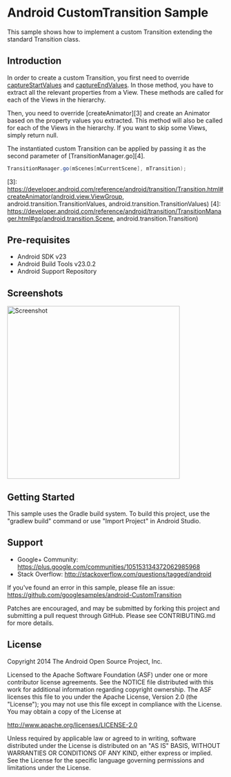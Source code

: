 
Android CustomTransition Sample
===================================

This sample shows how to implement a custom Transition extending the
standard Transition class.

Introduction
------------

In order to create a custom Transition, you first need to override
[captureStartValues][1] and [captureEndValues][2]. In those method, you have to
extract all the relevant properties from a View. These methods are called for
each of the Views in the hierarchy.

Then, you need to override [createAnimator][3] and create an Animator based on
the property values you extracted. This method will also be called for each of
the Views in the hierarchy. If you want to skip some Views, simply return null.

The instantiated custom Transition can be applied by passing it as the second
parameter of [TransitionManager.go][4].

```java
TransitionManager.go(mScenes[mCurrentScene], mTransition);
```

[1]: https://developer.android.com/reference/android/transition/Transition.html#captureStartValues(android.transition.TransitionValues)
[2]: https://developer.android.com/reference/android/transition/Transition.html#captureEndValues(android.transition.TransitionValues)
[3]: https://developer.android.com/reference/android/transition/Transition.html#createAnimator(android.view.ViewGroup, android.transition.TransitionValues, android.transition.TransitionValues)
[4]: https://developer.android.com/reference/android/transition/TransitionManager.html#go(android.transition.Scene, android.transition.Transition)

Pre-requisites
--------------

- Android SDK v23
- Android Build Tools v23.0.2
- Android Support Repository

Screenshots
-------------

<img src="screenshots/main.png" height="400" alt="Screenshot"/> 

Getting Started
---------------

This sample uses the Gradle build system. To build this project, use the
"gradlew build" command or use "Import Project" in Android Studio.

Support
-------

- Google+ Community: https://plus.google.com/communities/105153134372062985968
- Stack Overflow: http://stackoverflow.com/questions/tagged/android

If you've found an error in this sample, please file an issue:
https://github.com/googlesamples/android-CustomTransition

Patches are encouraged, and may be submitted by forking this project and
submitting a pull request through GitHub. Please see CONTRIBUTING.md for more details.

License
-------

Copyright 2014 The Android Open Source Project, Inc.

Licensed to the Apache Software Foundation (ASF) under one or more contributor
license agreements.  See the NOTICE file distributed with this work for
additional information regarding copyright ownership.  The ASF licenses this
file to you under the Apache License, Version 2.0 (the "License"); you may not
use this file except in compliance with the License.  You may obtain a copy of
the License at

http://www.apache.org/licenses/LICENSE-2.0

Unless required by applicable law or agreed to in writing, software
distributed under the License is distributed on an "AS IS" BASIS, WITHOUT
WARRANTIES OR CONDITIONS OF ANY KIND, either express or implied.  See the
License for the specific language governing permissions and limitations under
the License.
